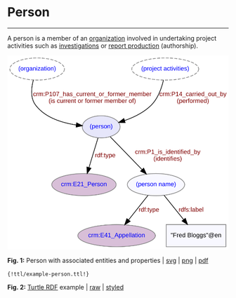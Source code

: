 # Person
***

A person is a member of an [organization](ld4he-organization.md) involved in undertaking project activities such as [investigations](ld4he-investigation.md) or [report production](ld4he-report-production.md) (authorship). 
 
![person](img/ld4he-person.svg)

**Fig. 1:** Person with associated entities and properties | [svg](img/ld4he-person.svg) | [png](img/ld4he-person.png) | [pdf](img/ld4he-person.pdf)

```turtle
{!ttl/example-person.ttl!}
```
**Fig. 2:** [Turtle RDF](https://www.w3.org/TR/turtle/) example | [raw](ttl/example-person.ttl) | [styled](https://cdn.rawgit.com/niklasl/ldtr/v0.2.2/demo/?url=https://cbinding.github.io/LD4HE/ttl/example-person.ttl)

